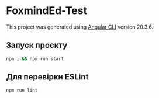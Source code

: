 # FoxmindEd-Test

This project was generated using [Angular CLI](https://github.com/angular/angular-cli) version 20.3.6.

## Запуск проєкту

```bash
npm i && npm run start
```

## Для перевірки ESLint

```bash
npm run lint
```
